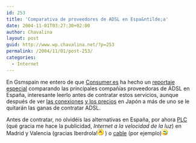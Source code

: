 ```yaml
---
id: 253
title: 'Comparativa de proveedores de ADSL en Espa&ntilde;a'
date: 2004-11-01T03:27:30+02:00
author: Chavalina
layout: post
guid: http://www.wp.chavalina.net/?p=253
permalink: /2004/11/01/post-253/
categories:
  - Internet
---
```

En Gsmspain me entero de que <a href="http://www.consumer.es/" target="_blank">Consumer.es</a> ha hecho un <a href="http://www.consumer.es/web/es/especiales/2003/05/27/61740.php" target="_blank">reportaje especial</a> comparando las principales compa&ntilde;&iacute;as proveedoras de ADSL en Espa&ntilde;a, interesante leerlo antes de contratar estos servicios, aunque después de ver <a href="http://kirai.bitacoras.com/index.php?p=254" target="_blank">las conexiones</a> <a href="http://kirai.bitacoras.com/index.php?p=255" target="_blank">y los precios</a> en Japón a más de uno se le quitarán las ganas de contratar ADSL.

Antes de contratar, no olvidéis las alternativas en Espa&ntilde;a, por ahora <a href="http://www.iberdrola.es/ovc/html/micrositePLC/index.htm" target="_blank">PLC</a> (qué gracia me hace la publicidad, _Internet a la velocidad de la luz_) en Madrid y Valencia (gracias Iberdrola!![emo](/imagenes/emoticonos/enfadado.gif) ) o <a href="http://www.ono.es/particulares/default.asp?p=01&#038;o=04&#038;s=02&#038;x=centro" target="_blank">cable</a> (por ejemplo)![llorar](/imagenes/emoticonos/llorar.gif)